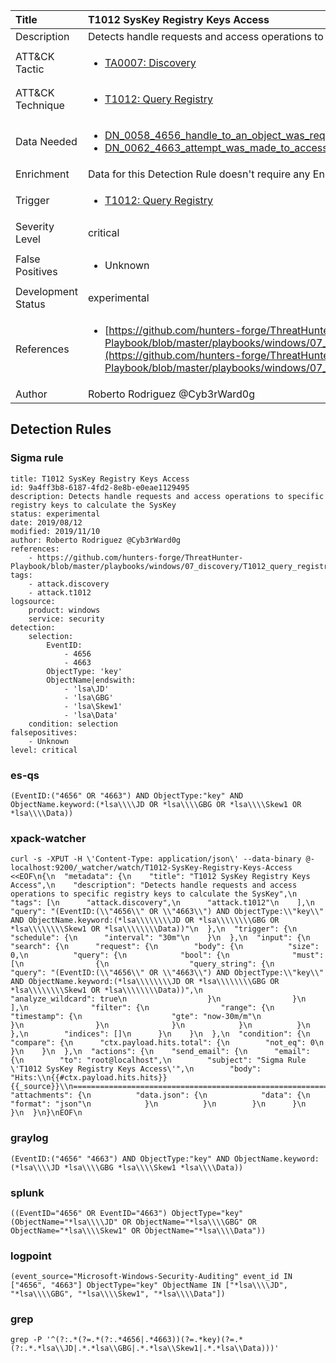 | Title                | T1012 SysKey Registry Keys Access                                                                                                                                                 |
|:---------------------|:------------------------------------------------------------------------------------------------------------------------------------------------------------|
| Description          | Detects handle requests and access operations to specific registry keys to calculate the SysKey                                                                                                                                           |
| ATT&amp;CK Tactic    |  <ul><li>[TA0007: Discovery](https://attack.mitre.org/tactics/TA0007)</li></ul>  |
| ATT&amp;CK Technique | <ul><li>[T1012: Query Registry](https://attack.mitre.org/techniques/T1012)</li></ul>  |
| Data Needed          | <ul><li>[DN_0058_4656_handle_to_an_object_was_requested](../Data_Needed/DN_0058_4656_handle_to_an_object_was_requested.md)</li><li>[DN_0062_4663_attempt_was_made_to_access_an_object](../Data_Needed/DN_0062_4663_attempt_was_made_to_access_an_object.md)</li></ul>  |
| Enrichment           |  Data for this Detection Rule doesn't require any Enrichments.  |
| Trigger              | <ul><li>[T1012: Query Registry](../Triggers/T1012.md)</li></ul>  |
| Severity Level       | critical |
| False Positives      | <ul><li>Unknown</li></ul>  |
| Development Status   | experimental |
| References           | <ul><li>[https://github.com/hunters-forge/ThreatHunter-Playbook/blob/master/playbooks/windows/07_discovery/T1012_query_registry/syskey_registry_keys_access.md](https://github.com/hunters-forge/ThreatHunter-Playbook/blob/master/playbooks/windows/07_discovery/T1012_query_registry/syskey_registry_keys_access.md)</li></ul>  |
| Author               | Roberto Rodriguez @Cyb3rWard0g |


## Detection Rules

### Sigma rule

```
title: T1012 SysKey Registry Keys Access
id: 9a4ff3b8-6187-4fd2-8e8b-e0eae1129495
description: Detects handle requests and access operations to specific registry keys to calculate the SysKey
status: experimental
date: 2019/08/12
modified: 2019/11/10
author: Roberto Rodriguez @Cyb3rWard0g
references:
    - https://github.com/hunters-forge/ThreatHunter-Playbook/blob/master/playbooks/windows/07_discovery/T1012_query_registry/syskey_registry_keys_access.md
tags:
    - attack.discovery
    - attack.t1012
logsource:
    product: windows
    service: security
detection:
    selection:
        EventID:
            - 4656
            - 4663
        ObjectType: 'key'
        ObjectName|endswith:
            - 'lsa\JD'
            - 'lsa\GBG'
            - 'lsa\Skew1'
            - 'lsa\Data'
    condition: selection
falsepositives:
    - Unknown
level: critical
```





### es-qs
    
```
(EventID:("4656" OR "4663") AND ObjectType:"key" AND ObjectName.keyword:(*lsa\\\\JD OR *lsa\\\\GBG OR *lsa\\\\Skew1 OR *lsa\\\\Data))
```


### xpack-watcher
    
```
curl -s -XPUT -H \'Content-Type: application/json\' --data-binary @- localhost:9200/_watcher/watch/T1012-SysKey-Registry-Keys-Access <<EOF\n{\n  "metadata": {\n    "title": "T1012 SysKey Registry Keys Access",\n    "description": "Detects handle requests and access operations to specific registry keys to calculate the SysKey",\n    "tags": [\n      "attack.discovery",\n      "attack.t1012"\n    ],\n    "query": "(EventID:(\\"4656\\" OR \\"4663\\") AND ObjectType:\\"key\\" AND ObjectName.keyword:(*lsa\\\\\\\\JD OR *lsa\\\\\\\\GBG OR *lsa\\\\\\\\Skew1 OR *lsa\\\\\\\\Data))"\n  },\n  "trigger": {\n    "schedule": {\n      "interval": "30m"\n    }\n  },\n  "input": {\n    "search": {\n      "request": {\n        "body": {\n          "size": 0,\n          "query": {\n            "bool": {\n              "must": [\n                {\n                  "query_string": {\n                    "query": "(EventID:(\\"4656\\" OR \\"4663\\") AND ObjectType:\\"key\\" AND ObjectName.keyword:(*lsa\\\\\\\\JD OR *lsa\\\\\\\\GBG OR *lsa\\\\\\\\Skew1 OR *lsa\\\\\\\\Data))",\n                    "analyze_wildcard": true\n                  }\n                }\n              ],\n              "filter": {\n                "range": {\n                  "timestamp": {\n                    "gte": "now-30m/m"\n                  }\n                }\n              }\n            }\n          }\n        },\n        "indices": []\n      }\n    }\n  },\n  "condition": {\n    "compare": {\n      "ctx.payload.hits.total": {\n        "not_eq": 0\n      }\n    }\n  },\n  "actions": {\n    "send_email": {\n      "email": {\n        "to": "root@localhost",\n        "subject": "Sigma Rule \'T1012 SysKey Registry Keys Access\'",\n        "body": "Hits:\\n{{#ctx.payload.hits.hits}}{{_source}}\\n================================================================================\\n{{/ctx.payload.hits.hits}}",\n        "attachments": {\n          "data.json": {\n            "data": {\n              "format": "json"\n            }\n          }\n        }\n      }\n    }\n  }\n}\nEOF\n
```


### graylog
    
```
(EventID:("4656" "4663") AND ObjectType:"key" AND ObjectName.keyword:(*lsa\\\\JD *lsa\\\\GBG *lsa\\\\Skew1 *lsa\\\\Data))
```


### splunk
    
```
((EventID="4656" OR EventID="4663") ObjectType="key" (ObjectName="*lsa\\\\JD" OR ObjectName="*lsa\\\\GBG" OR ObjectName="*lsa\\\\Skew1" OR ObjectName="*lsa\\\\Data"))
```


### logpoint
    
```
(event_source="Microsoft-Windows-Security-Auditing" event_id IN ["4656", "4663"] ObjectType="key" ObjectName IN ["*lsa\\\\JD", "*lsa\\\\GBG", "*lsa\\\\Skew1", "*lsa\\\\Data"])
```


### grep
    
```
grep -P '^(?:.*(?=.*(?:.*4656|.*4663))(?=.*key)(?=.*(?:.*.*lsa\\JD|.*.*lsa\\GBG|.*.*lsa\\Skew1|.*.*lsa\\Data)))'
```



